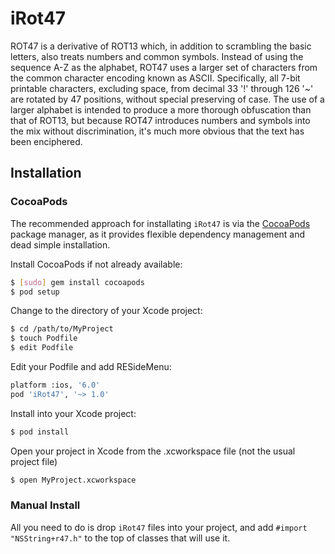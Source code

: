 iRot47
======

ROT47 is a derivative of ROT13 which, in addition to scrambling the basic letters, also treats numbers and common symbols. Instead of using the sequence A-Z as the alphabet, ROT47 uses a larger set of characters from the common character encoding known as ASCII. 
Specifically, all 7-bit printable characters, excluding space, from decimal 33 '!' through 126 '~' are rotated by 47 positions, without special preserving of case. 
The use of a larger alphabet is intended to produce a more thorough obfuscation than that of ROT13, but because ROT47 introduces numbers and symbols into the mix without discrimination, it's much more obvious that the text has been enciphered.

## Installation

### CocoaPods

The recommended approach for installating `iRot47` is via the [CocoaPods](http://cocoapods.org/) package manager, as it provides flexible dependency management and dead simple installation.


Install CocoaPods if not already available:

``` bash
$ [sudo] gem install cocoapods
$ pod setup
```

Change to the directory of your Xcode project:

``` bash
$ cd /path/to/MyProject
$ touch Podfile
$ edit Podfile
```

Edit your Podfile and add RESideMenu:

``` bash
platform :ios, '6.0'
pod 'iRot47', '~> 1.0'
```

Install into your Xcode project:

``` bash
$ pod install
```

Open your project in Xcode from the .xcworkspace file (not the usual project file)

``` bash
$ open MyProject.xcworkspace
```

### Manual Install

All you need to do is drop `iRot47` files into your project, and add `#import "NSString+r47.h"` to the top of classes that will use it.
